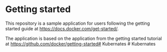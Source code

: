 # Getting started

This repository is a sample application for users following the getting started guide at https://docs.docker.com/get-started/.

The application is based on the application from the getting started tutorial at https://github.com/docker/getting-started#   K u b e r n a t e s  
 #   K u b e r n a t e s  
 